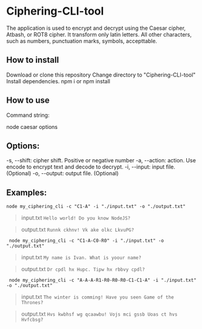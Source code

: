# Ciphering-CLI-tool

The application is used to encrypt and decrypt using the Caesar cipher, Atbash, or ROT8 cipher. It transform only latin letters. All other characters, such as numbers, punctuation marks, symbols, accepttable.

## How to install

Download or clone this repository
Change directory to "Ciphering-CLI-tool"
Install dependencies.
npm i or npm install

## How to use

Command string:

node caesar options

## Options:

-s, --shift: cipher shift. Positive or negative number
-a, --action: action. Use encode to encrypt text and decode to decrypt.
-i, --input: input file. (Optional)
-o, --output: output file. (Optional)

## Examples:

```
node my_ciphering_cli -c "C1-A" -i "./input.txt" -o "./output.txt"
```

> input.txt
> `Hello world! Do you know NodeJS?`

> output.txt
> `Runnk ckhnv! Vk ake olkc LkvuPG?`

```
 node my_ciphering_cli -c "C1-A-C0-R0" -i "./input.txt" -o "./output.txt"
```

> input.txt
> `My name is Ivan. What is yoour name?`

> output.txt
> `Dr cpdl hx Hupc. Tipw hx rbbvy cpdl?`

```
 node my_ciphering_cli -c "A-A-A-R1-R0-R0-R0-C1-C1-A" -i "./input.txt" -o "./output.txt"
```

> input.txt
> `The winter is comming! Have you seen Game of the Thrones?`

> output.txt
> `Hvs kwbhsf wg qcaawbu! Vojs mci gssb Uoas ct hvs Hvfcbsg?`
